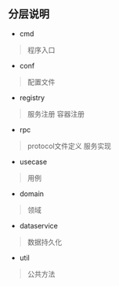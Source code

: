 ## 分层说明
* cmd
> 程序入口
* conf
> 配置文件
* registry
> 服务注册
> 容器注册
* rpc
> protocol文件定义 服务实现
* usecase
> 用例
* domain
> 领域
* dataservice
> 数据持久化
* util
> 公共方法

